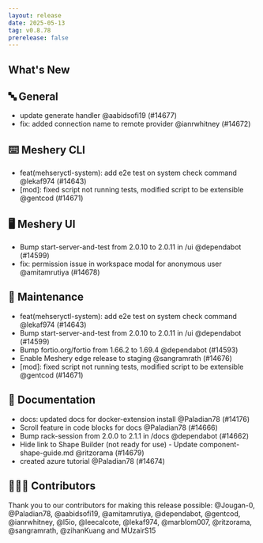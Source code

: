 ```yaml
---
layout: release
date: 2025-05-13
tag: v0.8.78
prerelease: false
---
```


## What's New
## 🔤 General
- update generate handler @aabidsofi19 (#14677)
- fix: added connection name to remote provider @ianrwhitney (#14672)

## ⌨️ Meshery CLI

- feat(mehseryctl-system): add e2e test on system check command @lekaf974 (#14643)
- \[mod\]: fixed script not running tests, modified script to be extensible @gentcod (#14671)

## 🖥 Meshery UI

- Bump start-server-and-test from 2.0.10 to 2.0.11 in /ui @dependabot (#14599)
- fix: permission issue in workspace modal for anonymous user @amitamrutiya (#14678)

## 🧰 Maintenance

- feat(mehseryctl-system): add e2e test on system check command @lekaf974 (#14643)
- Bump start-server-and-test from 2.0.10 to 2.0.11 in /ui @dependabot (#14599)
- Bump fortio.org/fortio from 1.66.2 to 1.69.4 @dependabot (#14593)
- Enable Meshery edge release to staging @sangramrath (#14676)
- \[mod\]: fixed script not running tests, modified script to be extensible @gentcod (#14671)

## 📖 Documentation

- docs: updated docs for docker-extension install @Paladian78 (#14176)
- Scroll feature in code blocks for docs @Paladian78 (#14666)
- Bump rack-session from 2.0.0 to 2.1.1 in /docs @dependabot (#14662)
- Hide link to Shape Builder (not ready for use) - Update component-shape-guide.md @ritzorama (#14679)
- created azure tutorial @Paladian78 (#14674)

## 👨🏽‍💻 Contributors

Thank you to our contributors for making this release possible:
@Jougan-0, @Paladian78, @aabidsofi19, @amitamrutiya, @dependabot, @gentcod, @ianrwhitney, @l5io, @leecalcote, @lekaf974, @marblom007, @ritzorama, @sangramrath, @zihanKuang and MUzairS15

